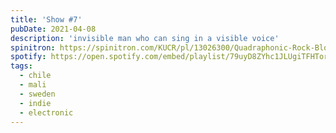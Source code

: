 ```yaml
---
title: 'Show #7'
pubDate: 2021-04-08
description: 'invisible man who can sing in a visible voice'
spinitron: https://spinitron.com/KUCR/pl/13026300/Quadraphonic-Rock-Block
spotify: https://open.spotify.com/embed/playlist/79uyD8ZYhc1JLUgiTFHTor
tags:
  - chile
  - mali
  - sweden
  - indie
  - electronic
---
```

